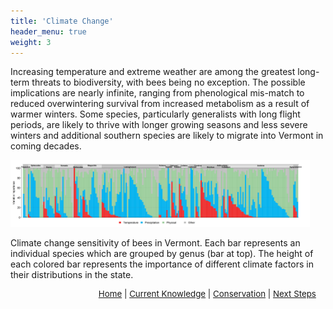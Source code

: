 ```yaml
---
title: 'Climate Change'
header_menu: true
weight: 3
---
```


Increasing temperature and extreme weather are among the greatest long-term threats to biodiversity, with bees being no exception. The possible implications are nearly infinite, ranging from phenological mis-match to reduced overwintering survival from increased metabolism as a result of warmer winters. Some species, particularly generalists with long flight periods, are likely to thrive with longer growing seasons and less severe winters and additional southern species are likely to migrate into Vermont in coming decades.

<img src="images/Bee_Climate_Sens.png" alt="Vt_Bee_ClimateChange_sensitivity" style="width: 95%; height:21%">
<p class="caption">Climate change sensitivity of bees in Vermont. Each bar represents an individual species which are grouped by genus (bar at top). The height of each colored bar represents the importance of different climate factors in their distributions in the state.</p>

<p style="font-size: 10pt; text-align: right; margin-right: 3%"><a href="https://vtecostudies.github.io/SoBees_LandingPage/">Home</a> | <a href="https://vtecostudies.github.io/SoBees_Current_Knowledge/">Current Knowledge</a> | <a href="https://vtecostudies.github.io/SoBees_Conservation/">Conservation</a> | <a href="https://vtecostudies.github.io/SoBees_Next_Steps/">Next Steps</a></p>